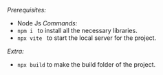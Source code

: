 *Prerequisites:*
 - Node Js
*Commands:*
 - ```npm i ``` to install all the necessary libraries.
 - ```npx vite ``` to start the local server for the project.

*Extra:*
 - ```npx build``` to make the build folder of the project.
